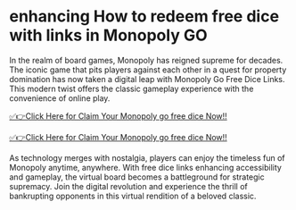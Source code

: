 # enhancing How to redeem free dice with links in Monopoly GO

In the realm of board games, Monopoly has reigned supreme for decades. The iconic game that pits players against each other in a quest for property domination has now taken a digital leap with Monopoly Go Free Dice Links. This modern twist offers the classic gameplay experience with the convenience of online play.


[✅👉Click Here for Claim Your Monopoly go free dice Now!!](https://appbitly.com/Monopoly-Go-Dice)

[
✅👉Click Here for Claim Your Monopoly go free dice Now!!](https://appbitly.com/Monopoly-Go-Dice)




As technology merges with nostalgia, players can enjoy the timeless fun of Monopoly anytime, anywhere. With free dice links enhancing accessibility and gameplay, the virtual board becomes a battleground for strategic supremacy. Join the digital revolution and experience the thrill of bankrupting opponents in this virtual rendition of a beloved classic.
